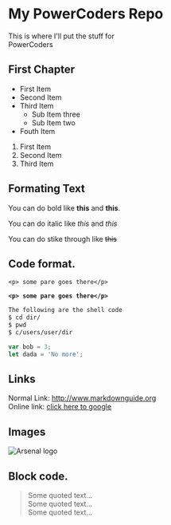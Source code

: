 # My PowerCoders Repo
This is where I'll put the stuff for <br>
PowerCoders

## First Chapter
* First Item
* Second Item
* Third Item
  * Sub Item three
  * Sub Item two
* Fouth Item
1. First Item
2. Second Item
3. Third Item

## Formating Text
You can do bold like **this** and __this__.

You can do italic like *this* and _this_

You can do stike through like ~~this~~

## Code format.
`<p> some pare goes there</p>`

**`<p> some pare goes there</p>`**
```sh
The following are the shell code
$ cd dir/
$ pwd
$ c/users/user/dir
 ```
```js
var bob = 3;
let dada = 'No more';
```
## Links
Normal Link:
http://www.markdownguide.org <br>
Online link: [click here to google](www.google.com)

## Images
![Arsenal logo](https://upload.wikimedia.org/wikipedia/hif/8/82/Arsenal_FC.png)

## Block code.
> Some quoted text... <br>
> Some quoted text... <br>
> Some quoted text... <br>

